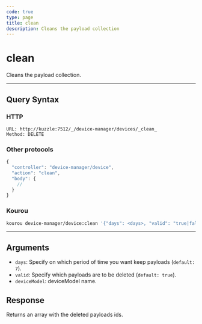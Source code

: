```yaml
---
code: true
type: page
title: clean
description: Cleans the payload collection
---
```


# clean

Cleans the payload collection.

---

## Query Syntax

### HTTP

```http
URL: http://kuzzle:7512/_/device-manager/devices/_clean_
Method: DELETE
```

### Other protocols

```js
{
  "controller": "device-manager/device",
  "action": "clean",
  "body": {
    //
  }
}
```

### Kourou

```bash
kourou device-manager/device:clean '{"days": <days>, "valid": "true|false", "deviceModel": "<deviceModel>"}'
```

---

## Arguments

- `days`: Specify on which period of time you want keep payloads (`default: 7`).
- `valid`: Specify which payloads are to be deleted (`default: true`).
- `deviceModel`: deviceModel name.

## Response

Returns an array with the deleted payloads ids.